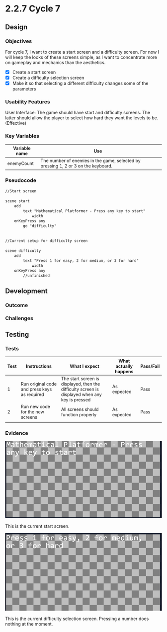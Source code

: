 # 2.2.7 Cycle 7

## Design

### Objectives

For cycle 7, I want to create a start screen and a difficulty screen. For now I will keep the looks of these screens simple, as I want to concentrate more on gameplay and mechanics than the aesthetics.

* [x] Create a start screen
* [x] Create a difficulty selection screen
* [x] Make it so that selecting a different difficulty changes some of the parameters

### Usability Features

User Interface: The game should have start and difficulty screens. The latter should allow the player to select how hard they want the levels to be. (Effective)

### Key Variables

<table><thead><tr><th>Variable name</th><th>Use</th><th data-hidden></th></tr></thead><tbody><tr><td>enemyCount</td><td>The number of enemies in the game, selected by pressing 1, 2 or 3 on the keyboard.</td><td></td></tr></tbody></table>

### Pseudocode

```
//Start screen

scene start
    add
        text "Mathematical Platformer - Press any key to start"
            width
    onKeyPress any
        go "difficulty"


//Current setup for difficulty screen

scene difficulty
    add
        text "Press 1 for easy, 2 for medium, or 3 for hard"
            width
    onKeyPress any
        //unfinished
```

## Development

### Outcome

### Challenges

## Testing

### Tests

| Test | Instructions                                 | What I expect                                                                                  | What actually happens | Pass/Fail |
| ---- | -------------------------------------------- | ---------------------------------------------------------------------------------------------- | --------------------- | --------- |
| 1    | Run original code and press keys as required | The start screen is displayed, then the difficulty screen is displayed when any key is pressed | As expected           | Pass      |
| 2    | Run new code for the new screens             | All screens should function properly                                                           | As expected           | Pass      |
|      |                                              |                                                                                                |                       |           |

### Evidence

![](<../.gitbook/assets/image (2).png>)

This is the current start screen.

![](<../.gitbook/assets/image (5).png>)

This is the current difficulty selection screen. Pressing a number does nothing at the moment.
